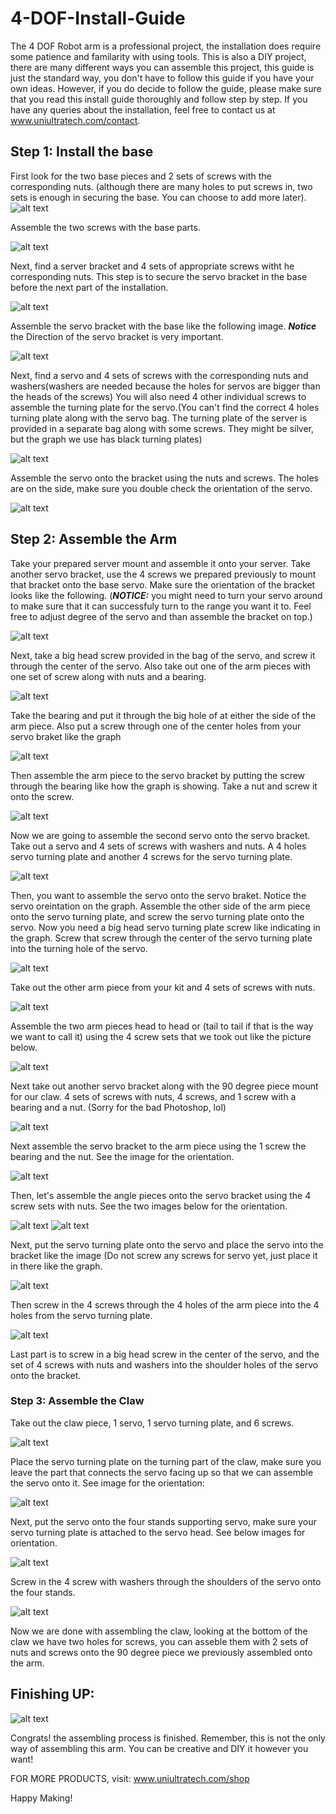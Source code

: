 # 4-DOF-Install-Guide
The 4 DOF Robot arm is a professional project, the installation does require some patience and familarity with using tools. This is also a DIY project, there are many different ways you can assemble this project, this guide is just the standard way, you don't have to follow this guide if you have your own ideas. However, if you do decide to follow the guide, please make sure that you read this install guide thoroughly and follow step by step. If you have any queries about the installation, feel free to contact us at www.uniultratech.com/contact.

## Step 1: Install the base
First look for the two base pieces and 2 sets of screws with the corresponding nuts. (although there are many holes to put screws in, two sets is enough in securing the base. You can choose to add more later). 
![alt text](https://user-images.githubusercontent.com/68445659/87828902-d70b8d80-c832-11ea-985c-ae677020e71c.jpg)


Assemble the two screws with the base parts.


![alt text](https://user-images.githubusercontent.com/68445659/87828906-d7a42400-c832-11ea-85e5-f2c067135f3c.jpg)

Next, find a server bracket and 4 sets of appropriate screws witht he corresponding nuts. This step is to secure the servo bracket in the base before the next part of the installation. 

![alt text](https://user-images.githubusercontent.com/68445659/87828910-d83cba80-c832-11ea-842a-64b211d4ba5b.jpg)

Assemble the servo bracket with the base like the following image. ***Notice*** the Direction of the servo bracket is very important. 

![alt text](https://user-images.githubusercontent.com/68445659/87828911-d8d55100-c832-11ea-845a-f26b45de11d6.jpg)

Next, find a servo and 4 sets of screws with the corresponding nuts and washers(washers are needed because the holes for servos are bigger than the heads of the screws) You will also need 4 other individual screws to assemble the turning plate for the servo.(You can't find the correct 4 holes turning plate along with the servo bag. The turning plate of the server is provided in a separate bag along with some screws. They might be silver, but the graph we use has black turning plates)

![alt text](https://user-images.githubusercontent.com/68445659/87828913-d8d55100-c832-11ea-9402-1a4518a844bd.jpg)

Assemble the servo onto the bracket using the nuts and screws. The holes are on the side, make sure you double check the orientation of the servo. 

![alt text](https://user-images.githubusercontent.com/68445659/87828938-e12d8c00-c832-11ea-9ab7-c189bf006dc4.jpg)

## Step 2: Assemble the Arm
Take your prepared server mount and assemble it onto your server. Take another servo bracket, use the 4 screws we prepared previously to mount that bracket onto the base servo. Make sure the orientation of the bracket looks like the following. (***NOTICE:*** you might need to turn your servo around to make sure that it can successfuly turn to the range you want it to. Feel free to adjust degree of the servo and than assemble the bracket on top.)

![alt text](https://user-images.githubusercontent.com/68445659/87834726-fa890500-c83f-11ea-9d5e-8935e4d12d91.jpg)

Next, take a big head screw provided in the bag of the servo, and screw it through the center of the servo. Also take out one of the arm pieces with one set of screw along with nuts and a bearing. 

![alt text](https://user-images.githubusercontent.com/68445659/87834727-fa890500-c83f-11ea-96f7-5087fc473576.jpg)

Take the bearing and put it through the big hole of at either the side of the arm piece. Also put a screw through one of the center holes from your servo braket like the graph

![alt text](https://user-images.githubusercontent.com/68445659/87834729-fb219b80-c83f-11ea-9593-37b72c5f60dc.jpg)

Then assemble the arm piece to the servo bracket by putting the screw through the bearing like how the graph is showing. Take a nut and screw it onto the screw. 

![alt text](https://user-images.githubusercontent.com/68445659/87834732-fb219b80-c83f-11ea-87f6-335f6a38c6d4.jpg)

Now we are going to assemble the second servo onto the servo bracket. Take out a servo and 4 sets of screws with washers and nuts. A 4 holes servo turning plate and another 4 screws for the servo turning plate. 

![alt text](https://user-images.githubusercontent.com/68445659/87834733-fb219b80-c83f-11ea-98e9-81adb5ac6290.jpg)

Then, you want to assemble the servo onto the servo braket. Notice the servo oreintation on the graph. Assemble the other side of the arm piece onto the servo turning plate, and screw the servo turning plate onto the servo. Now you need a big head servo turning plate screw like indicating in the graph. Screw that screw through the center of the servo turning plate into the turning hole of the servo. 

![alt text](https://user-images.githubusercontent.com/68445659/87834734-fbba3200-c83f-11ea-8fe9-e0dc3d11e598.jpg)

Take out the other arm piece from your kit and 4 sets of screws with nuts. 

![alt text](https://user-images.githubusercontent.com/68445659/87834736-fbba3200-c83f-11ea-964e-23e10db84a5e.jpg)

Assemble the two arm pieces head to head or (tail to tail if that is the way we want to call it) using the 4 screw sets that we took out like the picture below. 

![alt text](https://user-images.githubusercontent.com/68445659/87834737-fc52c880-c83f-11ea-9f31-d6277dd43c78.jpg)

Next take out another servo bracket along with the 90 degree piece mount for our claw. 4 sets of screws with nuts, 4 screws, and 1 screw with a bearing and a nut. (Sorry for the bad Photoshop, lol)

![alt text](https://user-images.githubusercontent.com/68445659/87836497-26f35000-c845-11ea-89b2-8a663eb87cda.png)

Next assemble the servo bracket to the arm piece using the 1 screw the bearing and the nut. See the image for the orientation. 

![alt text](https://user-images.githubusercontent.com/68445659/87834739-fc52c880-c83f-11ea-9927-f07acd9bdaae.jpg)

Then, let's assemble the angle pieces onto the servo bracket using the 4 screw sets with nuts. See the two images below for the orientation. 

![alt text](https://user-images.githubusercontent.com/68445659/87834741-fceb5f00-c83f-11ea-8554-3460553ee592.jpg)
![alt text](https://user-images.githubusercontent.com/68445659/87834744-fceb5f00-c83f-11ea-8bca-09ce08afb0e3.jpg)

Next, put the servo turning plate onto the servo and place the servo into the bracket like the image (Do not screw any screws for servo yet, just place it in there like the graph. 

![alt text](https://user-images.githubusercontent.com/68445659/87834745-fd83f580-c83f-11ea-953e-36ef4063ec5a.png)

Then screw in the 4 screws through the 4 holes of the arm piece into the 4 holes from the servo turning plate. 

![alt text](https://user-images.githubusercontent.com/68445659/87834747-fe1c8c00-c83f-11ea-89b3-37d41a17b65d.png)

Last part is to screw in a big head screw in the center of the servo, and the set of 4 screws with nuts and washers into the shoulder holes of the servo onto the bracket. 

### Step 3: Assemble the Claw

Take out the claw piece, 1 servo, 1 servo turning plate, and 6 screws. 

![alt text](https://user-images.githubusercontent.com/68445659/87834715-f8bf4180-c83f-11ea-95c0-590e2fd661f3.jpg)

Place the servo turning plate on the turning part of the claw, make sure you leave the part that connects the servo facing up so that we can assemble the servo onto it. See image for the orientation: 

![alt text](https://user-images.githubusercontent.com/68445659/87834717-f957d800-c83f-11ea-876e-f457e657e2f8.jpg)


Next, put the servo onto the four stands supporting servo, make sure your servo turning plate is attached to the servo head. See below images for orientation. 

![alt text](https://user-images.githubusercontent.com/68445659/87834718-f957d800-c83f-11ea-8e8d-7ee37d8a3c4f.jpg)

Screw in the 4 screw with washers through the shoulders of the servo onto the four stands.

![alt text](https://user-images.githubusercontent.com/68445659/87834723-f9f06e80-c83f-11ea-9975-64f4ee199b65.jpg)

Now we are done with assembling the claw, looking at the bottom of the claw we have two holes for screws, you can asseble them with 2 sets of nuts and screws onto the 90 degree piece we previously assembled onto the arm. 

## Finishing UP:
![alt text](www.uniultratech.com/images/4DOF.png)

Congrats! the assembling process is finished. Remember, this is not the only way of assembling this arm. You can be creative and DIY it however you want! 

FOR MORE PRODUCTS, visit: www.uniultratech.com/shop 

Happy Making!





